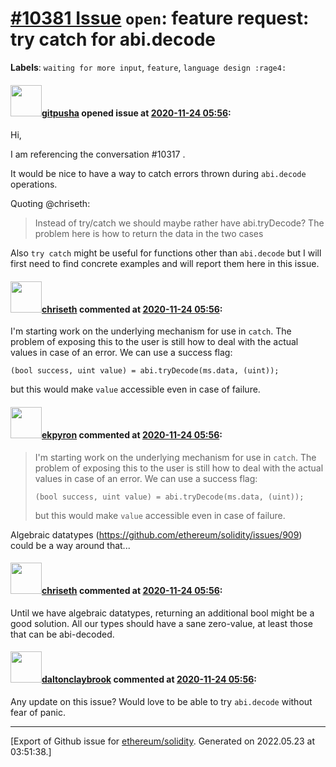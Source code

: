 # [\#10381 Issue](https://github.com/ethereum/solidity/issues/10381) `open`: feature request: try catch for abi.decode
**Labels**: `waiting for more input`, `feature`, `language design :rage4:`


#### <img src="https://avatars.githubusercontent.com/u/36712489?u=0e493d609d492c4fb0ff6cc117d1588214ff03bb&v=4" width="50">[gitpusha](https://github.com/gitpusha) opened issue at [2020-11-24 05:56](https://github.com/ethereum/solidity/issues/10381):

Hi, 

I am referencing the conversation #10317 .

It would be nice to have a way to catch errors thrown during `abi.decode` operations. 

Quoting @chriseth:
> Instead of try/catch we should maybe rather have abi.tryDecode? The problem here is how to return the data in the two cases

Also `try catch` might be useful for functions other than `abi.decode` but I will first need to find concrete examples and will report them here in this issue. 

#### <img src="https://avatars.githubusercontent.com/u/9073706?v=4" width="50">[chriseth](https://github.com/chriseth) commented at [2020-11-24 05:56](https://github.com/ethereum/solidity/issues/10381#issuecomment-772297478):

I'm starting work on the underlying mechanism for use in `catch`. The problem of exposing this to the user is still how to deal with the actual values in case of an error. We can use a success flag:
```
(bool success, uint value) = abi.tryDecode(ms.data, (uint));
```
but this would make `value` accessible even in case of failure.

#### <img src="https://avatars.githubusercontent.com/u/1347491?v=4" width="50">[ekpyron](https://github.com/ekpyron) commented at [2020-11-24 05:56](https://github.com/ethereum/solidity/issues/10381#issuecomment-776621776):

> I'm starting work on the underlying mechanism for use in `catch`. The problem of exposing this to the user is still how to deal with the actual values in case of an error. We can use a success flag:
> 
> ```
> (bool success, uint value) = abi.tryDecode(ms.data, (uint));
> ```
> 
> but this would make `value` accessible even in case of failure.

Algebraic datatypes (https://github.com/ethereum/solidity/issues/909) could be a way around that...

#### <img src="https://avatars.githubusercontent.com/u/9073706?v=4" width="50">[chriseth](https://github.com/chriseth) commented at [2020-11-24 05:56](https://github.com/ethereum/solidity/issues/10381#issuecomment-776933957):

Until we have algebraic datatypes, returning an additional bool might be a good solution. All our types should have a sane zero-value, at least those that can be abi-decoded.

#### <img src="https://avatars.githubusercontent.com/u/1727803?u=404719e4173094ca6777c8130ca496eb41b44b82&v=4" width="50">[daltonclaybrook](https://github.com/daltonclaybrook) commented at [2020-11-24 05:56](https://github.com/ethereum/solidity/issues/10381#issuecomment-1053705896):

Any update on this issue? Would love to be able to try `abi.decode` without fear of panic.


-------------------------------------------------------------------------------



[Export of Github issue for [ethereum/solidity](https://github.com/ethereum/solidity). Generated on 2022.05.23 at 03:51:38.]
